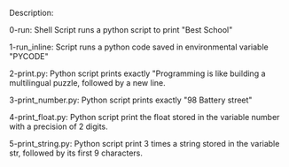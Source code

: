 Description:

0-run: Shell Script runs a python script to print "Best School"

1-run_inline: Script runs a python code saved in environmental variable "PYCODE"

2-print.py: Python script prints exactly "Programming is like building a multilingual puzzle, followed by a new line.

3-print_number.py: Python script prints exactly "98 Battery street"

4-print_float.py: Python script print the float stored in the variable number with a precision of 2 digits.

5-print_string.py: Python script print 3 times a string stored in the variable str, followed by its first 9 characters.

